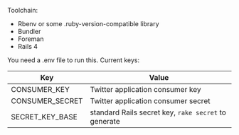 Toolchain:

* Rbenv or some .ruby-version-compatible library
* Bundler
* Foreman
* Rails 4

You need a .env file to run this. Current keys:

Key             |  Value
----------------|----------------------------------
CONSUMER_KEY    | Twitter application consumer key
CONSUMER_SECRET | Twitter application consumer secret
SECRET_KEY_BASE | standard Rails secret key, `rake secret` to generate
